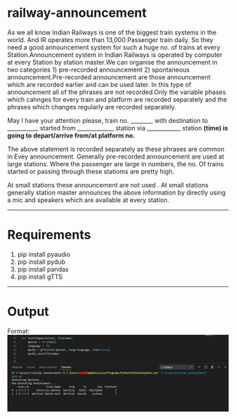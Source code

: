 # railway-announcement

As we all know Indian Railways is one of the biggest train systems in the world. And IR operates more than 13,000 Passenger train daily.
So they need a good announcement system for such a huge no. of trains at every Station.Announcement system in Indian Railways is operated by computer at every Station by station master.We can organise the announcement in two categories 1) pre-recorded announcement 2) spontaneous announcement.Pre-recorded announcement are those announcement which are recorded earlier and can be used later. In this type of announcement all of the phrases are not recorded.Only the variable phases which cahnges for every train and platform are recorded separately and the phrases which changes regularly are recorded separately.

May I have your attention please, train no. ________ with destination to ___________ started from _____________ station via ____________ station ______(time) is going to depart/arrive from/at platform no.______

The above statement is recorded separately as these phrases are common in Evey announcement.
Generally pre-recorded announcement are used at large stations. Where the passenger are large in numbers, the no. Of trains started or passing through these statioms are pretty high.

At small stations these announcement are not used . At small stations generally station master announces the above information by directly using a mic and speakers which are available at every station.

-------------------------------------------------------------------------------------------------------------------------------------

# Requirements

1) pip install pyaudio
2) pip install pydub
3) pip install pandas
4) pip install gTTS

-------------------------------------------------------------------------------------------------------------------------------------

# Output

Format: ![Railway Announcement](https://github.com/Vranjan7077/railway-announcement/blob/master/railway%20announcement/output.jpg)
